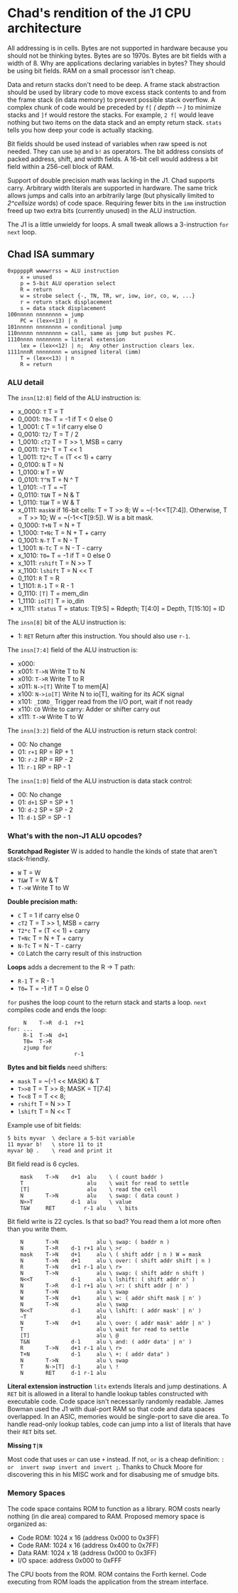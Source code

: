 # Chad's rendition of the J1 CPU architecture

All addressing is in cells. Bytes are not supported in hardware because you
should not be thinking bytes. Bytes are so 1970s.
Bytes are bit fields with a width of 8.
Why are applications declaring variables in bytes?
They should be using bit fields. RAM on a small processor isn't cheap.

Data and return stacks don't need to be deep. A frame stack abstraction should
be used by library code to move excess stack contents to and from the frame
stack (in data memory) to prevent possible stack overflow.
A complex chunk of code would be preceded by `f[` *( depth -- )* to minimize
stacks and `]f` would restore the stacks.
For example, `2 f[` would leave nothing but two items on the data stack and
an empty return stack. `stats` tells you how deep your code is actually stacking.

Bit fields should be used instead of variables when raw speed is not needed.
They can use `b@` and `b!` as operators.
The bit address consists of packed address, shift, and width fields.
A 16-bit cell would address a bit field within a 256-cell block of RAM.

Support of double precision math was lacking in the J1. Chad supports carry.
Arbitrary width literals are supported in hardware.
The same trick allows jumps and calls into an arbitrarily large
(but physically limited to *2^cellsize* words) of code space.
Requiring fewer bits in the `imm` instruction freed up two extra bits
(currently unused) in the ALU instruction.

The J1 is a little unwieldy for loops.
A small tweak allows a 3-instruction `for` `next` loop.

## Chad ISA summary

```
0xpppppR wwwwrrss = ALU instruction
    x = unused
    p = 5-bit ALU operation select
    R = return
    w = strobe select {-, TN, TR, wr, iow, ior, co, w, ...}
    r = return stack displacement
    s = data stack displacement
100nnnnn nnnnnnnn = jump
    PC = (lex<<13) | n
101nnnnn nnnnnnnn = conditional jump
110nnnnn nnnnnnnn = call, same as jump but pushes PC.
1110nnnn nnnnnnnn = literal extension
    lex = (lex<<12) | n;  Any other instruction clears lex.
1111nnnR nnnnnnnn = unsigned literal (imm)
    T = (lex<<13) | n
    R = return
```

### ALU detail

The `insn[12:8]` field of the ALU instruction is:

- x_0000: `T` T = T
- 0_0001: `T0<` T = -1 if T < 0 else 0
- 1_0001: `C` T = 1 if carry else 0
- 0_0010: `T2/` T = T / 2
- 1_0010: `cT2` T = T >> 1, MSB = carry
- 0_0011: `T2*` T = T << 1
- 1_0011: `T2*c` T = (T << 1) + carry
- 0_0100: `N` T = N
- 1_0100: `W` T = W
- 0_0101: `T^N` T = N ^ T
- 1_0101: `~T` T = ~T
- 0_0110: `T&N` T = N & T
- 1_0110: `T&W` T = W & T
- x_0111: `maskW` if 16-bit cells: T = T >> 8; W = ~(-1<<T\[7:4]). 
Otherwise, T = T >> 10; W = ~(-1<<T\[9:5]). W is a bit mask.
- 0_1000: `T+N` T = N + T
- 1_1000: `T+Nc` T = N + T + carry
- 0_1001: `N-T` T = N - T
- 1_1001: `N-Tc` T = N - T - carry
- x_1010: `T0=` T = -1 if T = 0 else 0
- x_1011: `rshift` T = N >> T
- x_1100: `lshift` T = N << T
- 0_1101: `R` T = R
- 1_1101: `R-1` T = R - 1
- 0_1110: `[T]` T = mem_din
- 1_1110: `io[T]` T = io_din
- x_1111: `status` T = status: T\[9:5] = Rdepth; T\[4:0] = Depth, T\[15:10] = ID

The `insn[8]` bit of the ALU instruction is:

- 1: `RET` Return after this instruction. You should also use `r-1`.

The `insn[7:4]` field of the ALU instruction is:

- x000:
- x001: `T->N` Write T to N
- x010: `T->R` Write T to R
- x011: `N->[T]` Write T to mem\[A]
- x100: `N->io[T]` Write N to io\[T], waiting for its ACK signal
- x101: `_IORD_` Trigger read from the I/O port, wait if not ready
- x110: `CO` Write to carry: Adder or shifter carry out
- x111: `T->W` Write T to W

The `insn[3:2]` field of the ALU instruction is return stack control:

- 00: No change
- 01: `r+1` RP = RP + 1
- 10: `r-2` RP = RP - 2
- 11: `r-1` RP = RP - 1

The `insn[1:0]` field of the ALU instruction is data stack control:

- 00: No change
- 01: `d+1` SP = SP + 1
- 10: `d-2` SP = SP - 2
- 11: `d-1` SP = SP - 1

### What's with the non-J1 ALU opcodes?

**Scratchpad Register** W is added to handle the kinds of state
that aren't stack-friendly.

- `W` T = W
- `T&W` T = W & T
- `T->W` Write T to W

**Double precision math:**

- `C` T = 1 if carry else 0
- `cT2` T = T >> 1, MSB = carry
- `T2*c` T = (T << 1) + carry
- `T+Nc` T = N + T + carry
- `N-Tc` T = N - T - carry
- `CO` Latch the carry result of this instruction

**Loops** adds a decrement to the R -> T path:

- `R-1` T = R - 1
- `T0=` T = -1 if T = 0 else 0

`for` pushes the loop count to the return stack and starts a loop.
`next` compiles code and ends the loop:

```
     N    T->R  d-1  r+1
for: ...
     R-1  T->N  d+1
     T0=  T->R
     zjump for
                     r-1
```

**Bytes and bit fields** need shifters:

- `mask` T = ~(-1 << MASK) & T
- `T>>8` T = T >> 8; MASK = T\[7:4]
- `T<<8` T = T << 8;
- `rshift` T = N >> T
- `lshift` T = N << T

Example use of bit fields:

```
5 bits myvar  \ declare a 5-bit variable
11 myvar b!   \ store 11 to it
myvar b@ .    \ read and print it
```

Bit field read is 6 cycles.

```
    mask    T->N    d+1  alu    \ ( count baddr )
    T                    alu    \ wait for read to settle
    [T]                  alu    \ read the cell
    N       T->N         alu    \ swap: ( data count )
    N>>T            d-1  alu    \ value
    T&W     RET         r-1 alu    \ bits
```

Bit field write is 22 cycles. Is that so bad?
You read them a lot more often than you write them.
    
```
    N       T->N            alu \ swap: ( baddr n )
    N       T->R    d-1 r+1 alu \ >r
    mask    T->N    d+1     alu \ ( shift addr | n ) W = mask
    N       T->N    d+1     alu \ over: ( shift addr shift | n )
    R       T->N    d+1 r-1 alu \ r>
    N       T->N            alu \ swap: ( shift addr n shift )
    N<<T            d-1     alu \ lshift: ( shift addr n' )
    N       T->R    d-1 r+1 alu \ >r: ( shift addr | n' )
    N       T->N            alu \ swap
    W       T->N    d+1     alu \ w: ( addr shift mask | n' )
    N       T->N            alu \ swap
    N<<T            d-1     alu \ lshift: ( addr mask' | n' )
    ~T                      alu
    N       T->N    d+1     alu \ over: ( addr mask' addr | n' )
    T                       alu \ wait for read to settle
    [T]                     alu \ @
    T&N             d-1     alu \ and: ( addr data' | n' )
    R       T->N    d+1 r-1 alu \ r>
    T+N             d-1     alu \ +: ( addr data" )
    N       T->N            alu \ swap
    T       N->[T]  d-1     alu \ !
    N       RET     d-1 r-1 alu
```

**Literal extension instruction** `litx` extends literals and jump destinations.
A `RET` bit is allowed in a literal to handle lookup tables constructed with
executable code. Code space isn't necessarily randomly readable.
James Bowman used the J1 with dual-port RAM so that code and data spaces
overlapped. In an ASIC, memories would be single-port to save die area.
To handle read-only lookup tables, code can jump into a list of literals
that have their `RET` bits set.

**Missing `T|N`**

Most code that uses `or` can use `+` instead.
If not, `or` is a cheap definition: `: or  invert swap invert and invert ;`.
Thanks to Chuck Moore for discovering this in his MISC work
and for disabusing me of smudge bits.

### Memory Spaces

The code space contains ROM to function as a library.
ROM costs nearly nothing (in die area) compared to RAM.
Proposed memory space is organized as:

- Code ROM: 1024 x 16 (address 0x000 to 0x3FF)
- Code RAM: 1024 x 16 (address 0x400 to 0x7FF)
- Data RAM: 1024 x 18 (address 0x000 to 0x3FF)
- I/O space: address 0x000 to 0xFFF

The CPU boots from the ROM.
ROM contains the Forth kernel.
Code executing from ROM loads the application from the stream interface.

